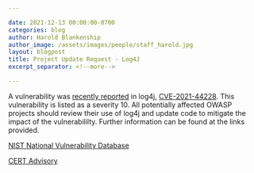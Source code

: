```yaml
---

date: 2021-12-13 00:00:00-0700
categories: blog
author: Harold Blankenship
author_image: /assets/images/people/staff_harold.jpg
layout: blogpost
title: Project Update Request - Log4J
excerpt_separator: <!--more-->

---
```


A vulnerability was [recently reported](https://www.cert.govt.nz/it-specialists/advisories/log4j-rce-0-day-actively-exploited/) in log4j, [CVE-2021-44228](https://nvd.nist.gov/vuln/detail/CVE-2021-44228). This vulnerability is listed as a severity 10. All potentially affected OWASP projects should review their use of log4j and update code to mitigate the impact of the vulnerabililty. Further information can be found at the links provided.

[NIST National Vulnerability Database](https://nvd.nist.gov/vuln/detail/CVE-2021-44228)

[CERT Advisory](https://www.cert.govt.nz/it-specialists/advisories/log4j-rce-0-day-actively-exploited/)
